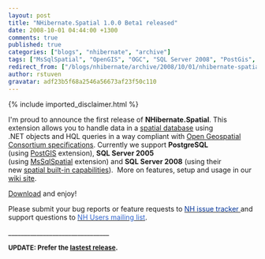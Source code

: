 ```yaml
---
layout: post
title: "NHibernate.Spatial 1.0.0 Beta1 released"
date: 2008-10-01 04:44:00 +1300
comments: true
published: true
categories: ["blogs", "nhibernate", "archive"]
tags: ["MsSqlSpatial", "OpenGIS", "OGC", "SQL Server 2008", "PostGis", "NTS", "SQL Server", "GIS", "spatial"]
redirect_from: ["/blogs/nhibernate/archive/2008/10/01/nhibernate-spatial-1-0-0-beta1-released.aspx/", "/blogs/nhibernate/archive/2008/10/01/nhibernate-spatial-1-0-0-beta1-released.html"]
author: rstuven
gravatar: adf23b5f68a2546a56673af23f50c110
---
```

{% include imported_disclaimer.html %}
<p>I'm proud to announce the first release of&nbsp;<strong>NHibernate.Spatial</strong>. This extension allows you to handle data in a <a href="http://en.wikipedia.org/wiki/Spatial_database">spatial database</a>&nbsp;using .NET&nbsp;objects&nbsp;and HQL queries&nbsp;in a way compliant with&nbsp;<a href="http://www.opengeospatial.org/standards/sfs">Open Geospatial Consortium specifications</a>.&nbsp;Currently we support&nbsp;<strong>PostgreSQL</strong> (using&nbsp;<a href="http://www.postgis.org/" class="externalLink">PostGIS</a>&nbsp;extension), <strong>SQL Server 2005</strong> (using&nbsp;<a href="http://codeplex.com/MsSqlSpatial" class="externalLink">MsSqlSpatial</a>&nbsp;extension)&nbsp;and <strong>SQL Server 2008</strong> (using their new&nbsp;<a href="http://www.microsoft.com/sqlserver/2008/en/us/spatial-data.aspx" class="externalLink">spatial built-in capabilities</a>).&nbsp; More on features, setup and usage in our <a href="/wikis/spatial/default.aspx">wiki site</a>.</p>
<p><a href="/media/p/63/download.aspx">Download</a>&nbsp;and enjoy!</p>
<p>Please submit your bug reports or feature requests to&nbsp;<a href="http://jira.nhibernate.org/browse/NHSP"><span style="color: #003399;">NH issue tracker&nbsp;</span></a>and support questions to&nbsp;<a href="http://groups.google.com/group/nhusers" class="externalLink"><span style="color: #3366cc;">NH Users mailing list</span></a>.</p>
<p>________________________________</p>
<p><strong><span style="font-size: small;">UPDATE: Prefer the <a href="/media/p/83.aspx">lastest release</a>.</span></strong></p>
